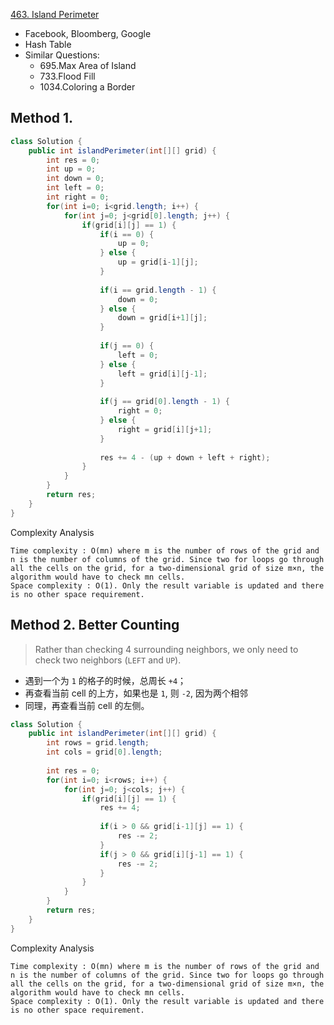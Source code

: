 [463. Island Perimeter](https://leetcode.com/problems/island-perimeter/)

* Facebook, Bloomberg, Google
* Hash Table
* Similar Questions:
    * 695.Max Area of Island
    * 733.Flood Fill
    * 1034.Coloring a Border
    
    
## Method 1. 
```java 
class Solution {
    public int islandPerimeter(int[][] grid) {
        int res = 0;
        int up = 0;
        int down = 0;
        int left = 0;
        int right = 0;
        for(int i=0; i<grid.length; i++) {
            for(int j=0; j<grid[0].length; j++) {
                if(grid[i][j] == 1) {
                    if(i == 0) {
                        up = 0;
                    } else {
                        up = grid[i-1][j];
                    }
                    
                    if(i == grid.length - 1) {
                        down = 0;
                    } else {
                        down = grid[i+1][j];
                    }
                    
                    if(j == 0) {
                        left = 0;
                    } else {
                        left = grid[i][j-1];
                    }
                    
                    if(j == grid[0].length - 1) {
                        right = 0;
                    } else {
                        right = grid[i][j+1];
                    }
                    
                    res += 4 - (up + down + left + right);
                }
            }
        }
        return res;
    }
}
```
Complexity Analysis

    Time complexity : O(mn) where m is the number of rows of the grid and n is the number of columns of the grid. Since two for loops go through all the cells on the grid, for a two-dimensional grid of size m×n, the algorithm would have to check mn cells.
    Space complexity : O(1). Only the result variable is updated and there is no other space requirement.


## Method 2. Better Counting
> Rather than checking 4 surrounding neighbors, we only need to check two neighbors (`LEFT` and `UP`).
* 遇到一个为 `1` 的格子的时候，总周长 `+4`；
* 再查看当前 cell 的上方，如果也是 `1`, 则 `-2`, 因为两个相邻
* 同理，再查看当前 cell 的左侧。
```java 
class Solution {
    public int islandPerimeter(int[][] grid) {
        int rows = grid.length;
        int cols = grid[0].length;
        
        int res = 0;
        for(int i=0; i<rows; i++) {
            for(int j=0; j<cols; j++) {
                if(grid[i][j] == 1) {
                    res += 4;
                    
                    if(i > 0 && grid[i-1][j] == 1) {
                        res -= 2;
                    }
                    if(j > 0 && grid[i][j-1] == 1) {
                        res -= 2;
                    }
                }
            }
        }
        return res;
    }
}
```

Complexity Analysis

    Time complexity : O(mn) where m is the number of rows of the grid and n is the number of columns of the grid. Since two for loops go through all the cells on the grid, for a two-dimensional grid of size m×n, the algorithm would have to check mn cells.
    Space complexity : O(1). Only the result variable is updated and there is no other space requirement.

